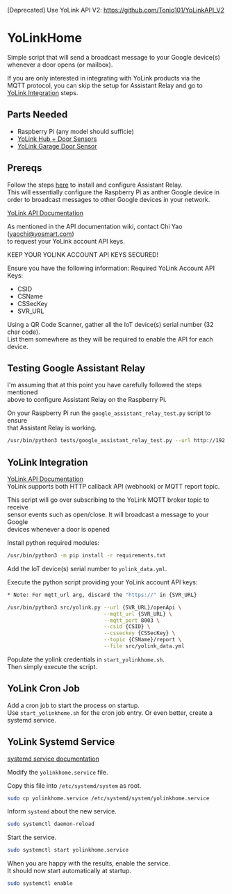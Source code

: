 [Deprecated] Use YoLink API V2: https://github.com/Tonio101/YoLinkAPI_V2

# YoLinkHome

Simple script that will send a broadcast message to your Google device(s)<br/>
whenever a door opens (or mailbox).

If you are only interested in integrating with YoLink products via the <br/>
MQTT protocol, you can skip the setup for Assistant Relay and go to <br/>
[YoLink Integration](#yolink-integration) steps.

## Parts Needed
 - Raspberry Pi (any model should sufficie)
 - [YoLink Hub + Door Sensors](https://www.amazon.com/gp/product/B084X9D9HY/ref=ppx_yo_dt_b_asin_title_o04_s00?ie=UTF8&psc=1)
 - [YoLink Garage Door Sensor](https://www.amazon.com/gp/product/B07Z7QQV8K/ref=ppx_yo_dt_b_search_asin_title?ie=UTF8&psc=1)

## Prereqs

Follow the steps [here](https://assistantrelay.com/docs/getting-started/installation) to install and configure Assistant Relay.<br/>
This will essentially configure the Raspberry Pi as anther Google device in<br/>
order to broadcast messages to other Google devices in your network.

[YoLink API Documentation](http://www.yosmart.com/doc/lorahomeapi/#/YLAS/?id=quickstart)

As mentioned in the API documentation wiki, contact Chi Yao (yaochi@yosmart.com)<br/>
to request your YoLink account API keys.

KEEP YOUR YOLINK ACCOUNT API KEYS SECURED!

Ensure you have the following information:
Required YoLink Account API Keys:
 - CSID 
 - CSName
 - CSSecKey
 - SVR_URL

Using a QR Code Scanner, gather all the IoT device(s) serial number (32 char code).<br/>
List them somewhere as they will be required to enable the API for each device.

## Testing Google Assistant Relay

I'm assuming that at this point you have carefully followed the steps mentioned<br/>
above to configure Assistant Relay on the Raspberry Pi.

On your Raspberry Pi run the `google_assistant_relay_test.py` script to ensure<br/>
that Assistant Relay is working.

```bash
/usr/bin/python3 tests/google_assistant_relay_test.py --url http://192.168.1.199:3000/assistant --user bob
```

## YoLink Integration

[YoLink API Documentation](http://www.yosmart.com/doc/lorahomeapi/#/YLAS/?id=quickstart)<br/>
YoLink supports both HTTP callback API (webhook) or MQTT report topic.

This script will go over subscribing to the YoLink MQTT broker topic to receive<br/>
sensor events such as open/close. It will broadcast a message to your Google<br/>
devices whenever a door is opened

Install python required modules:
```bash
/usr/bin/python3 -m pip install -r requirements.txt
```

Add the IoT device(s) serial number to `yolink_data.yml`.

Execute the python script providing your YoLink account API keys:

```bash
* Note: For mqtt_url arg, discard the "https://" in {SVR_URL}

/usr/bin/python3 src/yolink.py --url {SVR_URL}/openApi \
                               --mqtt_url {SVR_URL} \
                               --mqtt_port 8003 \
                               --csid {CSID} \
                               --csseckey {CSSecKey} \
                               --topic {CSName}/report \
                               --file src/yolink_data.yml
```

Populate the yolink credentials in `start_yolinkhome.sh`.<br/>
Then simply execute the script.

## YoLink Cron Job

Add a cron job to start the process on startup.<br/>
Use `start_yolinkhome.sh` for the cron job entry.
Or even better, create a systemd service.

## YoLink Systemd Service

[systemd service documentation](https://www.raspberrypi.org/documentation/linux/usage/systemd.md)

Modify the `yolinkhome.service` file.<br/>

Copy this file into `/etc/systemd/system` as root.<br/>

```bash
sudo cp yolinkhome.service /etc/systemd/system/yolinkhome.service
```

Inform `systemd` about the new service.<br/>

```bash
sudo systemctl daemon-reload
```

Start the service.<br/>

```bash
sudo systemctl start yolinkhome.service
```

When you are happy with the results, enable the service.<br/>
It should now start automatically at startup.

```bash
sudo systemctl enable
```
